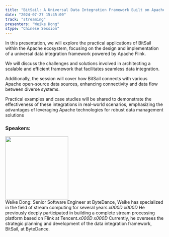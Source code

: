 ```yaml
---
title: "BitSail: A Universal Data Integration Framework Built on Apache Ecosystem"
date: "2024-07-27 15:45:00" 
track: "streaming"
presenters: "Weike Dong"
stype: "Chinese Session"
---
```

In this presentation, we will explore the practical applications of BitSail within the Apache ecosystem, focusing on the design and implementation of a universal data integration framework powered by Apache Flink.

We will discuss the challenges and solutions involved in architecting a scalable and efficient framework that facilitates seamless data integration.

Additionally, the session will cover how BitSail connects with various Apache open-source data sources, enhancing connectivity and data flow between diverse systems.

Practical examples and case studies will be shared to demonstrate the effectiveness of these integrations in real-world scenarios, emphasizing the advantages of leveraging Apache technologies for robust data management solutions
 ### Speakers: 
 <img src="https://sessionize.com/image/1c51-400o400o1-RXVQ6dBzEuXoaDTNMKhWBg.jpg" width="200" /><br>Weike Dong: Senior Software Engineer at ByteDance, Weike has specialized in the field of stream computing for several  years._x000D_
_x000D_
He previously deeply participated in building a complete stream processing platform based on Flink at Tencent._x000D_
_x000D_
Currently, he oversees the strategic planning and development of the data integration framework, BitSail, at ByteDance.
 <br><br>